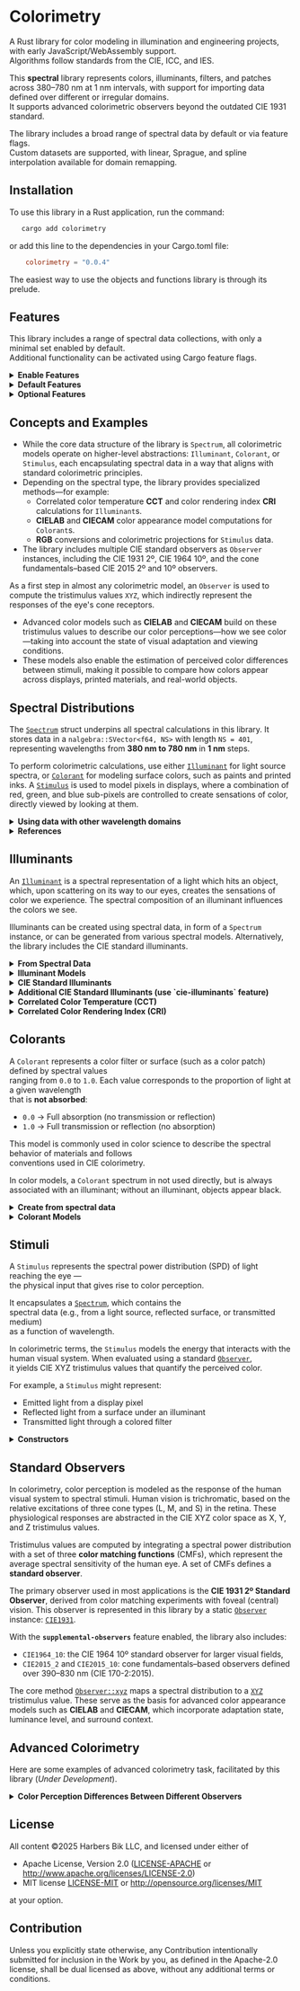 
Colorimetry
===========

A Rust library for color modeling in illumination and engineering projects, with early JavaScript/WebAssembly support.  
Algorithms follow standards from the CIE, ICC, and IES.

This **spectral** library represents colors, illuminants, filters, and patches across 380–780 nm at 1 nm intervals, with support for importing data defined over different or irregular domains.  
It supports advanced colorimetric observers beyond the outdated CIE 1931 standard.

The library includes a broad range of spectral data by default or via feature flags.  
Custom datasets are supported, with linear, Sprague, and spline interpolation available for domain remapping.

## Installation

To use this library in a Rust application, run the command:
 ```bash
    cargo add colorimetry
```
or add this line to the dependencies in your Cargo.toml file:
```toml
    colorimetry = "0.0.4"
```
The easiest way to use the objects and functions library is through its prelude.


## Features

This library includes a range of spectral data collections, with only a minimal set enabled by default.  
Additional functionality can be activated using Cargo feature flags.

<details>
<summary><strong>Enable Features</strong></summary>

To enable a feature when adding the library:

```bash
cargo add colorimetry -F cri
```
or
```bash
cargo add colorimetry --features cri
```

Alternatively, configure features manually in your `Cargo.toml`:

```toml
// add `cri` and `color-fidelity` features
colorimetry = { version = "0.0.4", features = ["cri", "color-fidelity"] }
```

</details>

<details>
<summary><strong>Default Features</strong></summary>

- **`cie-illuminants`**  
  Includes a large collection of standard illuminants (e.g., Fluorescent and LED series).  
  Enabled by default. To disable, use:

  ```bash
  cargo add colorimetry --no-default-features
  ```

- **`supplemental-observers`**  
  Adds several standard and experimental colorimetric observers beyond the CIE 1931 Standard Observer, which is always included.  
  Enabled by default.

</details>

<details>
<summary><strong>Optional Features</strong></summary>

- **`cie-illuminants`**
  Only **D50** and **D65** are included by default.
  Use this feature to include the **A**, **F_x**, **F3_x** and **LED_x** illuminants.

- **`munsell`**  
  Includes reflection spectra for Munsell colors.  
  _Note: significantly increases executable size._

- **`charts`**  
  Adds reflection spectra for various standard test charts.

- **`cri`**  
  Enables Color Rendering Index (CRI) calculations, providing Ra and R1–R14 values for illuminants.  
  Loads an additional 14 test color sample spectra.

- **`cct`**  
  Calculates correlated color temperatures (CCT) for illuminants.  
  Generates a 4096-entry lookup table (each entry containing three `f64` values).  
  Memory is reserved at compile time but computed on demand.  
  _Included automatically when the `cri` feature is enabled._

- **`color-fidelity`**  
  Calculates the CIE 224:2017 Color Fidelity Index and related metrics.  
  Includes 99 test color sample spectra.

</details>

## Concepts and Examples

- While the core data structure of the library is `Spectrum`, all colorimetric models operate on higher-level abstractions: `Illuminant`, `Colorant`, or `Stimulus`, each encapsulating spectral data in a way that aligns with standard colorimetric principles.
- Depending on the spectral type, the library provides specialized methods—for example:
  - Correlated color temperature **CCT** and color rendering index **CRI** calculations for `Illuminant`s.
  - **CIELAB** and **CIECAM** color appearance model computations for `Colorant`s.
  - **RGB** conversions and colorimetric projections for `Stimulus` data.
- The library includes multiple CIE standard observers as `Observer` instances, including the CIE 1931 2º, CIE 1964 10º, and the cone fundamentals–based CIE 2015 2º and 10º observers.

As a first step in almost any colorimetric model, an `Observer` is used to compute the tristimulus values `XYZ`, which indirectly represent the responses of the eye's cone receptors.

- Advanced color models such as **CIELAB** and **CIECAM** build on these tristimulus values to describe our color perceptions—how we see color—taking into account the state of visual adaptation and viewing conditions.
- These models also enable the estimation of perceived color differences between stimuli, making it possible to compare how colors appear across displays, printed materials, and real-world objects.

## Spectral Distributions

The [`Spectrum`](crate::spectrum::Spectrum) struct underpins all spectral calculations in this library. It stores data in a `nalgebra::SVector<f64, NS>` with length `NS = 401`, representing wavelengths from **380 nm to 780 nm** in **1 nm** steps.

To perform colorimetric calculations, use either [`Illuminant`](crate::illuminant::Illuminant) for light source spectra, or [`Colorant`](crate::colorant::Colorant) for modeling surface colors, such as paints and printed inks.
A [`Stimulus`](crate::stimulus::Stimulus) is used to model pixels in displays, where a combination of red, green, and blue sub-pixels are controlled to create sensations of color, directly viewed by looking at them.

<details>
<summary><strong>Using data with other wavelength domains</strong></summary>
If you have spectral data using another wavelength domain, two mapping functions are available to create a `Spectrum` from your data:

- **Linear interpolation** The [`linear_interpolate`](crate::spectrum::Spectrum::linear_interpolate)
  constructor takes a slice of wavelengths and a slice of spectral data as arguments, and produces a `Spectrum` if both slices have the same length.

- **Sprague interpolation**

</details>

<details>
<summary><strong>References</strong></summary>
This spectral domain aligns with standards such as:

- [CIE 15:2004 – Colorimetry](https://archive.org/details/gov.law.cie.15.2004)
- [IES LM-79-08 – Electrical and Photometric Measurements of Solid-State Lighting Products](https://webstore.ansi.org/preview-pages/IESNA/preview_IESNA%2BLM-79-08.pdf)

This 380–780 nm range is also the default domain used by the [IES TM-30 Spectral Calculator](https://www.ies.org/standards/standards-toolbox/tm-30-spectral-calculator/).
</details>


## Illuminants
An [`Illuminant`](crate::illuminant::Illuminant) is a spectral representation of a light which hits an object, which, upon scattering on its way to our eyes, creates the sensations of color we experience.
The spectral composition of an illuminant influences the colors we see.

Illuminants can be created using spectral data, in form of a `Spectrum` instance, or can be generated from various spectral models.
Alternatively, the library includes the CIE standard illuminants.

<details>
<summary><strong>From Spectral Data</strong></summary>
To get an `Illuminant` from your spectral data, first create a `Spectrum`, for example by using one of the interpolation methods, or directly using an array.

```rust
    use colorimetry::prelude::*;

    // create equal energy spectrum from an array, with values of 1.0.
    let spectrum = Spectrum::new([1.0; 401]);
    let illuminant = Illuminant::new(spectrum);
    // Use None for default CIE 1931 2º standard observer
    let [x, y] = illuminant.xyz(None).chromaticity();
    approx::assert_abs_diff_eq!(x, 0.3333, epsilon=1E-4);
    approx::assert_abs_diff_eq!(y, 0.3333, epsilon=1E-4);
```

</details>

<details>
<summary><strong>Illuminant Models</strong></summary>

- **Planckian illuminant**, a pure thermal emission based spectrum.
  Uses Plank's law, and takes an absolute temperature, in Kelvin, as argument.
  ```rust
      use crate::colorimetry::prelude::*;

      // Plankian illuminant with a temperature of 3000 Kelvin
      let p3000 = Illuminant::planckian(3000.0);
      let [x, y] = CIE1931.xyz(&p3000, None).chromaticity();

      approx::assert_abs_diff_eq!( x, 0.436_935, epsilon = 1E-6);
      approx::assert_abs_diff_eq!( y, 0.404_083, epsilon = 1E-6);
  ```

- Generic Daylight **CIE D-illuminant,** generating a daylight spectrum with a characteristic
  correlated color temperature in the range from 4000 to 25_000 Kelvin.

- **LED illuminant**, with a spectral distribution described by an analytical function,
  as proposed by Yoshi Ohno, as published in _Optical Engineering 44(11)_, 2005.

- **Equal Energy Illuminant**, with a uniform spectral distribution with an irradiance of 1 watt per square meter.
</details>

<details>
<summary><strong>CIE Standard Illuminants </strong></summary>
<i>Daylight Illuminants</i>

[`D65`](crate::std_illuminants::StdIlluminant::D65), 
[`D50`](crate::std_illuminants::StdIlluminant::D65)
</details>

<details>
<summary><strong>Additional CIE Standard Illuminants (use `cie-illuminants` feature) </strong></summary>
<i>Standard Incandescent Lamp</i>

[`A`](crate::std_illuminants::StdIlluminant::A),

<i>Fluorescent Lamps, Standard Series</i>

[`F1`](crate::std_illuminants::StdIlluminant::F1),
[`F2`](crate::std_illuminants::StdIlluminant::F2),
[`F3`](crate::std_illuminants::StdIlluminant::F3),
[`F4`](crate::std_illuminants::StdIlluminant::F4),
[`F5`](crate::std_illuminants::StdIlluminant::F5),
[`F6`](crate::std_illuminants::StdIlluminant::F6),
[`F7`](crate::std_illuminants::StdIlluminant::F7),
[`F8`](crate::std_illuminants::StdIlluminant::F8),
[`F9`](crate::std_illuminants::StdIlluminant::F9),
[`F10`](crate::std_illuminants::StdIlluminant::F10),
[`F11`](crate::std_illuminants::StdIlluminant::F11),
[`F12`](crate::std_illuminants::StdIlluminant::F12)

<i>Fluorescent Lamps, F3 Series</i>

[`F3_1`](crate::std_illuminants::StdIlluminant::F3_1),
[`F3_2`](crate::std_illuminants::StdIlluminant::F3_2),
[`F3_3`](crate::std_illuminants::StdIlluminant::F3_3),
[`F3_4`](crate::std_illuminants::StdIlluminant::F3_4),
[`F3_5`](crate::std_illuminants::StdIlluminant::F3_5),
[`F3_6`](crate::std_illuminants::StdIlluminant::F3_6),
[`F3_7`](crate::std_illuminants::StdIlluminant::F3_7),
[`F3_8`](crate::std_illuminants::StdIlluminant::F3_8),
[`F3_9`](crate::std_illuminants::StdIlluminant::F3_9),
[`F3_10`](crate::std_illuminants::StdIlluminant::F3_10),
[`F3_11`](crate::std_illuminants::StdIlluminant::F3_11),
[`F3_12`](crate::std_illuminants::StdIlluminant::F3_12),
[`F3_13`](crate::std_illuminants::StdIlluminant::F3_13),
[`F3_14`](crate::std_illuminants::StdIlluminant::F3_14),
[`F3_15`](crate::std_illuminants::StdIlluminant::F3_15),

<i>LED Illuminants</i>

[`LED_B1`](crate::std_illuminants::StdIlluminant::LED_B1),
[`LED_B2`](crate::std_illuminants::StdIlluminant::LED_B2),
[`LED_B3`](crate::std_illuminants::StdIlluminant::LED_B3),
[`LED_B4`](crate::std_illuminants::StdIlluminant::LED_B4),
[`LED_B5`](crate::std_illuminants::StdIlluminant::LED_B5),
[`LED_BH1`](crate::std_illuminants::StdIlluminant::LED_BH1),
[`LED_RGB1`](crate::std_illuminants::StdIlluminant::LED_RGB1),
[`LED_V1`](crate::std_illuminants::StdIlluminant::LED_V1),

</details>

<details>
<summary><strong>Correlated Color Temperature (CCT)</strong></summary>

Illuminants are typically characterized by their **correlated color temperature (CCT)**, expressed in Kelvin (K), and by their **tint**, which describes the chromaticity deviation from the Planckian (blackbody) locus.

The **CCT** is defined as the temperature of the Planckian (ideal blackbody) radiator whose perceived color most closely matches that of the test light source, when viewed under identical conditions. Because many real-world light sources (e.g., fluorescent or LED lamps) do not emit light that exactly matches any blackbody radiator, their color temperature is termed *correlated* rather than exact.

CCT is not derived directly from spectral data, but is calculated using the chromaticity coordinates (typically in the CIE 1931 (x, y) color space) by finding the closest point on the Planckian locus—usually by minimizing the Euclidean or perceptual distance in color space.

In this library, an advanced, high accuracy, iterative Robertson's method is used to calculate both values.

**Reference**

Commission Internationale de l'Éclairage. (2004). *CIE 015:2004: Colorimetry* (3rd ed.). Vienna: CIE.

Here we us Plank's law, to create an illuminant spectrum, and check its temperature and tint.
  ```rust
      # #[cfg(feature = "cct")]{
      // this example requires `cct` feature enabled
      use crate::colorimetry::prelude::*;

      // Plankian illuminant with a temperature of 3000 Kelvin
      let p3000 = Illuminant::planckian(3000.0);

      // calculate CCT and Duv for this illuminant
      // unwrap OK as we know values should be approximately 3000.0, and 0.0
      let [cct, duv] = p3000.cct().unwrap().values();

      approx::assert_abs_diff_eq!( cct, 3000.0, epsilon = 1E-4);
      approx::assert_abs_diff_eq!( duv, 0.0, epsilon = 1E-6);
    # }
  ```


</details>

<details>
<summary><strong>Correlated Color Rendering Index (CRI)</strong></summary>

The CIE Color Rendering Index (CRI), including the general color rendering index (Rₐ) and the individual special color rendering indices (R₁ through R₁₅), can be calculated using the `cri` method, which follows the procedure specified in *CIE 13.3-1995: Method of Measuring and Specifying Colour Rendering Properties of Light Sources* (Commission Internationale de l'Éclairage, 1995).


  ```rust
    # #[cfg(all(feature = "cri", feature = "cie-illuminants"))]{
    // this example requires `cri` and `cie-illuminants` features enabled

    use crate::colorimetry::prelude::*;

    let f3_11 = StdIlluminant::F3_11.illuminant();
    let cri = f3_11.cri().unwrap();

    let expected_ra = 78.0;
    approx::assert_abs_diff_eq!(cri.ra(), expected_ra, epsilon = 1.0);

    let expected_values = [
        90.0, 86.0, 49.0, 82.0, 81.0, 70.0, 85.0, 79.0, 24.0, 34.0, 64.0, 50.0, 90.0, 67.0,
    ];

    approx::assert_abs_diff_eq!(
        cri.values().as_ref(),
        expected_values.as_ref(),
        epsilon = 1.0
    );

    # }
  ```

</details>

## Colorants

A `Colorant` represents a color filter or surface (such as a color patch) defined by spectral values  
ranging from `0.0` to `1.0`. Each value corresponds to the proportion of light at a given wavelength  
that is **not absorbed**:

- `0.0` → Full absorption (no transmission or reflection)
- `1.0` → Full transmission or reflection (no absorption)

This model is commonly used in color science to describe the spectral behavior of materials and follows  
conventions used in CIE colorimetry.

In color models, a `Colorant` spectrum in not used directly, but is always associated with an illuminant;
without an illuminant, objects appear black.

<details>
<summary><strong>Create from spectral data</strong></summary>
A `Colorant` can be created from a [`Spectrum`](crate::spectrum::Spectrum)` which, besides using a
direct array, include various interpolation constructors and smoothing methods.

</details>

<details>
<summary><strong>Colorant Models</strong></summary>
The library defines different model based constructors.
Here are a couple of examples.

```rust
use crate::colorimetry::prelude::*;

// Create a perfect white color patch.
let white = Colorant::white(); 

// Create a gray neutral colorant with 30% reflectance at all wavelengths
let gray = Colorant::gray(0.3); 

// A perfect absorber (black)
let black = Colorant::black();



```

</details>


## Stimuli

A `Stimulus` represents the spectral power distribution (SPD) of light reaching the eye —  
the physical input that gives rise to color perception.

It encapsulates a [`Spectrum`](crate::spectrum::Spectrum), which contains the  
spectral data (e.g., from a light source, reflected surface, or transmitted medium)  
as a function of wavelength.

In colorimetric terms, the `Stimulus` models the energy that interacts with the  
human visual system. When evaluated using a standard [`Observer`](crate::observer::Observer),  
it yields CIE XYZ tristimulus values that quantify the perceived color.

For example, a `Stimulus` might represent:
- Emitted light from a display pixel  
- Reflected light from a surface under an illuminant  
- Transmitted light through a colored filter

<details>
<summary><strong>Constructors</strong></summary>
</details>


## Standard Observers

In colorimetry, color perception is modeled as the response of the human visual system to spectral stimuli. Human vision is trichromatic, based on the relative excitations of three cone types (L, M, and S) in the retina. These physiological responses are abstracted in the CIE XYZ color space as X, Y, and Z tristimulus values.

Tristimulus values are computed by integrating a spectral power distribution with a set of three **color matching functions** (CMFs), which represent the average spectral sensitivity of the human eye. A set of CMFs defines a **standard observer**.

The primary observer used in most applications is the **CIE 1931 2º Standard Observer**, derived from color matching experiments with foveal (central) vision. This observer is represented in this library by a static [`Observer`](crate::observer::Observer) instance: [`CIE1931`](crate::data::observers::CIE1931).

With the **`supplemental-observers`** feature enabled, the library also includes:
- `CIE1964_10`: the CIE 1964 10º standard observer for larger visual fields,
- `CIE2015_2` and `CIE2015_10`: cone fundamentals–based observers defined over 390–830 nm (CIE 170-2:2015).

The core method [`Observer::xyz`](crate::observer::Observer::xyz) maps a spectral distribution to a [`XYZ`](crate::xyz::XYZ) tristimulus value. These serve as the basis for advanced color appearance models such as **CIELAB** and **CIECAM**, which incorporate adaptation state, luminance level, and surround context.




## Advanced Colorimetry
Here are some examples of advanced colorimetry task, facilitated by this library (_Under Development_).

<details>
<summary><strong>Color Perception Differences Between Different Observers</strong></summary>

[`Stimulus::srgb`](crate::stimulus::Stimulus::srgb), and [`Stimulus::rgb`](crate::stimulus::Stimulus::rgb), which create a `Stimulus` of a set of RGB pixel values.
The first takes three `u8` arguments, while the second uses a [`RGB`](crate::rgb::RGB) object as argument.
This function allows calculating the perceived color difference between different observers, from the perspective of a single observer.

```rust
    use colorimetry::prelude::*;
    let red = Stimulus::srgb(255, 0, 0);
    approx::assert_abs_diff_eq!(
        CIE1931.xyz(&red, None).chromaticity().as_ref(),
        &[0.64, 0.33].as_ref(),
        epsilon = 1E-5
    );
```


</details>



## License
All content &copy;2025 Harbers Bik LLC, and licensed under either of

 * Apache License, Version 2.0
   ([LICENSE-APACHE](LICENSE-APACHE) or <http://www.apache.org/licenses/LICENSE-2.0>)
 * MIT license
   [LICENSE-MIT](LICENSE-MIT) or <http://opensource.org/licenses/MIT>

at your option.

## Contribution

Unless you explicitly state otherwise, any Contribution intentionally submitted
for inclusion in the Work by you, as defined in the Apache-2.0 license, shall be
dual licensed as above, without any additional terms or conditions.